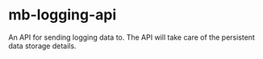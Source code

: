 mb-logging-api
==============

An API for sending logging data to. The API will take care of the persistent data storage details.
